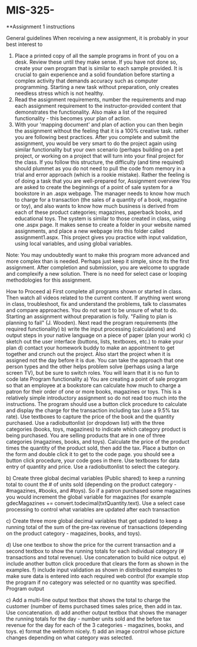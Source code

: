 # MIS-325-

**Assignment 1 instructions 

General guidelines
When receiving a new assignment, it is probably in your best interest to 

1. Place a printed copy of all the sample programs in front of you on a desk. Review these until they make sense. If you have not done so, create your own program that is similar to each sample provided.  It is crucial to gain experience and a solid foundation before starting a complex activity that demands accuracy such as computer programming. Starting a new task without preparation, only creates needless stress which is not healthy.
2. Read the assignment requirements, number the requirements and map each assignment requirement to the instructor-provided content that demonstrates the functionality.
Also make a list of the required functionality - this becomes your plan of action.
3. With your 'mapping document' and plan of action you can then begin the assignment without the feeling that it is a 100% creative task. rather you are following best practices. After you complete and submit the assignment, you would be very smart to do the project again using similar functionality but your own scenario (perhaps building on a pet project, or working on a project that will turn into your final project for the class.
If you follow this structure, the difficulty (and time required) should plummet as you do not need to pull the code from memory in a trial and error approach (which is a rookie mistake). Rather the feeling is of doing a task that you are well-prepared for,
Assignment overview
You are asked to create the beginnings of a point of sale system for a bookstore in an .aspx webpage. The manager needs to know how much to charge for a transaction (the sales of a quantity of a book, magazine or toy), and also wants to know how much business is derived from each of these product categories; magazines, paperback books, and educational toys. The system is similar to those created in class, using one .aspx page. It makes sense to create a folder in your website named assignments, and place a new webpage into this folder called assignment1.aspx. This project gives you practice with input validation, using local variables, and using global variables.

Note: You may undoubtedly want to make this program more advanced and more complex than is needed. Perhaps just keep it simple, since its the first assignment. After completion and submission, you are welcome to upgrade and complexify a new solution. There is no need for select case or looping methodologies for this assignment.

How to Proceed
a) First complete all programs shown or started in class. Then watch all videos related to the current content. If anything went wrong in class, troubleshoot, fix and understand the problems, talk to classmates and compare approaches. You do not want to be unsure of what to do. Starting an assignment without preparation is folly. "Failing to plan is planning to fail" (J. Wooden). Next read the program requirements (the required functionality)
b) write the input processing (calculations) and output steps in your native language on a piece of paper (plan your work)
c) sketch out the user interface (buttons, lists, textboxes, etc.) to make your plan
d) contact your homework buddy to make an appointment to get together and crunch out the project. Also start the project when it is assigned not the day before it is due.
You can take the approach that one person types and the other helps problem solve (perhaps using a large screen TV), but be sure to switch roles. You will learn that it is no fun to code late 
Program functionality
a) You are creating a point of sale program so that an employee at a bookstore can calculate how much to charge a patron for their order of one or more books, magazines or toys. This is a relatively simple introductory assignment so do not read too much into the instructions. The program should use a button click procedure to calculate and display the charge for the transaction including tax (use a 9.5% tax rate). Use textboxes to capture the price of the book and the quantity purchased. Use a radiobuttonlist (or dropdown list) with the three categories (books, toys, magazines) to indicate which category product is being purchased.
You are selling products that are in one of three categories (magazines, books, and toys). Calculate the price of the product times the quantity of the product sold, then add the tax.  Place a button on the form and double click it to get to the code page. you should see a button click procedure, your code goes in there. Use textboxes for data entry of quantity and price. Use a radiobuttonlist to select the category.

b) Create three global decimal variables (Public shared) to keep a running total to count the # of units sold (depending on the product category - #magazines, #books, and #toys). So if a patron purchased some magazines you would increment the global variable for magazines (for example gdecMagazines += convert.todecimal(txtQuantity.text). Use a select case processing to control what variables are updated after each transaction

c)  Create three more global decimal variables that get updated to keep a running total of the sum of the pre-tax revenue of transactions (depending on the product category - magazines, books, and toys).

d) Use one textbox to show the price for the current transaction and a second textbox to show the running totals for each individual category (# transactions and total revenue). Use concatenation to build nice output.
e) include another button click procedure that clears the form as shown in the examples.
f) include input validation as shown in distributed examples to make sure data is entered into each required web control (for example stop the program if no category was selected or no quantity was specified.
Program output

c) Add a multi-line output textbox that shows the total to charge the customer (number of items purchased times sales price, then add in tax. Use concatenation.
d) add another output textbox that shows the manager the running totals for the day - number units sold and the before tax revenue for the day for each of the 3 categories - magazines, books, and toys.
e) format the webform nicely.
f) add an image control whose picture changes depending on what category was selected. 
